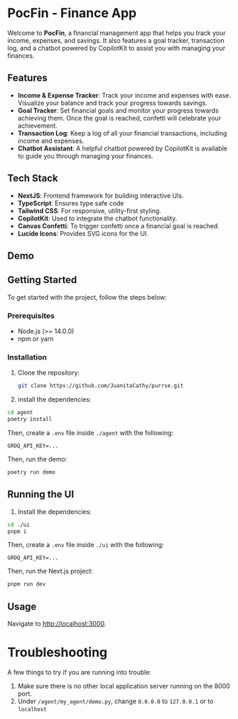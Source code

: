 # PocFin - Finance App

Welcome to **PocFin**, a financial management app that helps you track your income, expenses, and savings. It also features a goal tracker, transaction log, and a chatbot powered by CopilotKit to assist you with managing your finances.

## Features

- **Income & Expense Tracker**: Track your income and expenses with ease. Visualize your balance and track your progress towards savings.
- **Goal Tracker**: Set financial goals and monitor your progress towards achieving them. Once the goal is reached, confetti will celebrate your achievement.
- **Transaction Log**: Keep a log of all your financial transactions, including income and expenses.
- **Chatbot Assistant**: A helpful chatbot powered by CopilotKit is available to guide you through managing your finances.

## Tech Stack

- **NextJS**: Frontend framework for building interactive UIs.
- **TypeScript**: Ensures type safe code
- **Tailwind CSS**: For responsive, utility-first styling.
- **CopilotKit**: Used to integrate the chatbot functionality.
- **Canvas Confetti**: To trigger confetti once a financial goal is reached.
- **Lucide Icons**: Provides SVG icons for the UI.

## Demo



## Getting Started

To get started with the project, follow the steps below:

### Prerequisites

- Node.js (>= 14.0.0)
- npm or yarn

### Installation

1. Clone the repository:

   ```bash
   git clone https://github.com/JuanitaCathy/purrse.git
   ```

2. install the dependencies:

```sh
cd agent
poetry install
```

Then, create a `.env` file inside `./agent` with the following:

```
GROQ_API_KEY=...
```

Then, run the demo:

```sh
poetry run demo
```

## Running the UI

1. Install the dependencies:

```sh
cd ./ui
pnpm i
```

Then, create a `.env` file inside `./ui` with the following:

```
GROQ_API_KEY=...
```

Then, run the Next.js project:

```sh
pnpm run dev
```

## Usage

Navigate to [http://localhost:3000](http://localhost:3000).


# Troubleshooting

A few things to try if you are running into trouble:

1. Make sure there is no other local application server running on the 8000 port.
2. Under `/agent/my_agent/demo.py`, change `0.0.0.0` to `127.0.0.1` or to `localhost`
